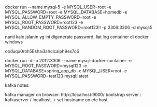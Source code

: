 docker run --name mysql-5 -e MYSQL_USER=root -e MYSQL_PASSWORD=root -e MYSQL_DATABASE=homedb -e MYSQL_ALLOW_EMPTY_PASSWORD=root -e MYSQL_ROOT_PASSWORD=root123 -e MYSQL_RANDOM_ROOT_PASSWORD=root123!! -p 3306:3306 -d mysql:5

nanti kalo jalanin yg ini digenerate password, liat log container di docker windows

ooduqu0roh5Eshai3ahcicaiph9es7oS



docker run -d -p 2012:3306 --name mysql-docker-container -e MYSQL_ROOT_PASSWORD=mysql123 -e MYSQL_DATABASE=spring_app_db -e MYSQL_USER=root -e MYSQL_PASSWORD=test123 mysql:latest

kafka notes:

kafka manager on browser: http://localhost:9000/
bootstrap server : kafkaserver / localhost -> set hostname on etc host